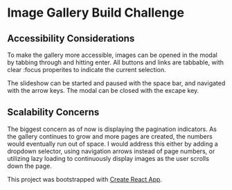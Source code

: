 # Image Gallery Build Challenge

## Accessibility Considerations
To make the gallery more accessible, images can be opened in the modal by tabbing through and hitting enter. All buttons and links are tabbable, with clear :focus properites to indicate the current selection.

The slideshow can be started and paused with the space bar, and navigated with the arrow keys. The modal can be closed with the excape key.

## Scalability Concerns
The biggest concern as of now is displaying the pagination indicators. As the gallery continues to grow and more pages are created, the numbers would eventually run out of space. I would address this either by adding a dropdown selector, using navigation arrows instead of page numbers, or utilizing lazy loading to continuously display images as the user scrolls down the page. 


This project was bootstrapped with [Create React App](https://github.com/facebook/create-react-app).
